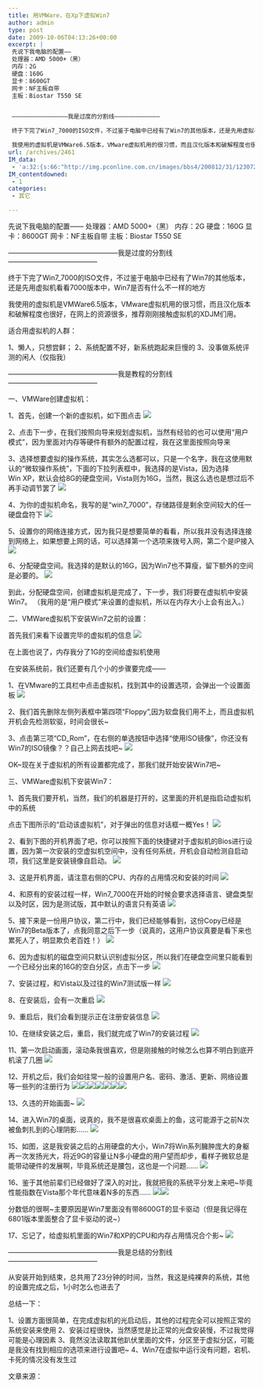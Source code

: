 ```yaml
---
title: 用VMWare，在Xp下虚拟Win7
author: admin
type: post
date: 2009-10-06T04:13:26+00:00
excerpt: |
 先说下我电脑的配置——
 处理器：AMD 5000+（黑）
 内存：2G
 硬盘：160G
 显卡：8600GT
 网卡：NF主板自带
 主板：Biostar T550 SE


 ————————————————我是过度的分割线—————————————

 终于下完了Win7_7000的ISO文件，不过鉴于电脑中已经有了Win7的其他版本，还是先用虚拟机看看7000版本中，Win7是否有什么不一样的地方

 我使用的虚拟机是VMWare6.5版本，VMware虚拟机用的很习惯，而且汉化版本和破解程度也很好，在网上的资源很多，推荐刚刚接触虚拟机的XDJM们用。
url: /archives/2461
IM_data:
 - 'a:32:{s:66:"http://img.pconline.com.cn/images/bbs4/200812/31/1230722751200.jpg";s:73:"http://blog.haohtml.com/wp-content/uploads/2009/10/428e_1230722751200.jpg";s:66:"http://img.pconline.com.cn/images/bbs4/200812/31/1230722751109.jpg";s:73:"http://blog.haohtml.com/wp-content/uploads/2009/10/7b2f_1230722751109.jpg";s:66:"http://img.pconline.com.cn/images/bbs4/200812/31/1230722751086.jpg";s:73:"http://blog.haohtml.com/wp-content/uploads/2009/10/e4d1_1230722751086.jpg";s:66:"http://img.pconline.com.cn/images/bbs4/200812/31/1230722751965.jpg";s:73:"http://blog.haohtml.com/wp-content/uploads/2009/10/ca7f_1230722751965.jpg";s:66:"http://img.pconline.com.cn/images/bbs4/200812/31/1230722751378.jpg";s:73:"http://blog.haohtml.com/wp-content/uploads/2009/10/fd8d_1230722751378.jpg";s:66:"http://img.pconline.com.cn/images/bbs4/200812/31/1230724029197.jpg";s:73:"http://blog.haohtml.com/wp-content/uploads/2009/10/436d_1230724029197.jpg";s:66:"http://img.pconline.com.cn/images/bbs4/200812/31/1230724641897.jpg";s:73:"http://blog.haohtml.com/wp-content/uploads/2009/10/d128_1230724641897.jpg";s:66:"http://img.pconline.com.cn/images/bbs4/200812/31/1230724953197.jpg";s:73:"http://blog.haohtml.com/wp-content/uploads/2009/10/f700_1230724953197.jpg";s:66:"http://img.pconline.com.cn/images/bbs4/200812/31/1230725208008.jpg";s:73:"http://blog.haohtml.com/wp-content/uploads/2009/10/3075_1230725208008.jpg";s:66:"http://img.pconline.com.cn/images/bbs4/200812/31/1230725467561.jpg";s:73:"http://blog.haohtml.com/wp-content/uploads/2009/10/8164_1230725467561.jpg";s:66:"http://img.pconline.com.cn/images/bbs4/200812/31/1230725554533.jpg";s:73:"http://blog.haohtml.com/wp-content/uploads/2009/10/c1f3_1230725554533.jpg";s:66:"http://img.pconline.com.cn/images/bbs4/200812/31/1230725693617.jpg";s:73:"http://blog.haohtml.com/wp-content/uploads/2009/10/4e68_1230725693617.jpg";s:66:"http://img.pconline.com.cn/images/bbs4/200812/31/1230725843661.jpg";s:73:"http://blog.haohtml.com/wp-content/uploads/2009/10/621b_1230725843661.jpg";s:66:"http://img.pconline.com.cn/images/bbs4/200812/31/1230725941875.jpg";s:73:"http://blog.haohtml.com/wp-content/uploads/2009/10/a495_1230725941875.jpg";s:66:"http://img.pconline.com.cn/images/bbs4/200812/31/1230726001089.jpg";s:73:"http://blog.haohtml.com/wp-content/uploads/2009/10/01c1_1230726001089.jpg";s:66:"http://img.pconline.com.cn/images/bbs4/200812/31/1230726076201.jpg";s:73:"http://blog.haohtml.com/wp-content/uploads/2009/10/f09f_1230726076201.jpg";s:66:"http://img.pconline.com.cn/images/bbs4/200812/31/1230726126148.jpg";s:73:"http://blog.haohtml.com/wp-content/uploads/2009/10/fe2f_1230726126148.jpg";s:66:"http://img.pconline.com.cn/images/bbs4/200812/31/1230726205534.jpg";s:73:"http://blog.haohtml.com/wp-content/uploads/2009/10/7434_1230726205534.jpg";s:66:"http://img.pconline.com.cn/images/bbs4/200812/31/1230726290412.jpg";s:73:"http://blog.haohtml.com/wp-content/uploads/2009/10/01b8_1230726290412.jpg";s:66:"http://img.pconline.com.cn/images/bbs4/200812/31/1230726399411.jpg";s:73:"http://blog.haohtml.com/wp-content/uploads/2009/10/1716_1230726399411.jpg";s:66:"http://img.pconline.com.cn/images/bbs4/200812/31/1230726565012.jpg";s:73:"http://blog.haohtml.com/wp-content/uploads/2009/10/3090_1230726565012.jpg";s:66:"http://img.pconline.com.cn/images/bbs4/200812/31/1230726564297.jpg";s:73:"http://blog.haohtml.com/wp-content/uploads/2009/10/b1bd_1230726564297.jpg";s:66:"http://img.pconline.com.cn/images/bbs4/200812/31/1230726565229.jpg";s:73:"http://blog.haohtml.com/wp-content/uploads/2009/10/11e1_1230726565229.jpg";s:66:"http://img.pconline.com.cn/images/bbs4/200812/31/1230726564559.jpg";s:73:"http://blog.haohtml.com/wp-content/uploads/2009/10/c9e7_1230726564559.jpg";s:66:"http://img.pconline.com.cn/images/bbs4/200812/31/1230726564298.jpg";s:73:"http://blog.haohtml.com/wp-content/uploads/2009/10/aeab_1230726564298.jpg";s:66:"http://img.pconline.com.cn/images/bbs4/200812/31/1230726564640.jpg";s:73:"http://blog.haohtml.com/wp-content/uploads/2009/10/d920_1230726564640.jpg";s:66:"http://img.pconline.com.cn/images/bbs4/200812/31/1230726632158.jpg";s:73:"http://blog.haohtml.com/wp-content/uploads/2009/10/1876_1230726632158.jpg";s:66:"http://img.pconline.com.cn/images/bbs4/200812/31/1230726805678.jpg";s:73:"http://blog.haohtml.com/wp-content/uploads/2009/10/1992_1230726805678.jpg";s:66:"http://img.pconline.com.cn/images/bbs4/200812/31/1230727092237.jpg";s:73:"http://blog.haohtml.com/wp-content/uploads/2009/10/7ff2_1230727092237.jpg";s:66:"http://img.pconline.com.cn/images/bbs4/200812/31/1230727194136.jpg";s:73:"http://blog.haohtml.com/wp-content/uploads/2009/10/98fe_1230727194136.jpg";s:66:"http://img.pconline.com.cn/images/bbs4/200812/31/1230727193710.jpg";s:73:"http://blog.haohtml.com/wp-content/uploads/2009/10/738b_1230727193710.jpg";s:66:"http://img.pconline.com.cn/images/bbs4/200812/31/1230727367098.jpg";s:73:"http://blog.haohtml.com/wp-content/uploads/2009/10/a955_1230727367098.jpg";}'
IM_contentdowned:
 - 1
categories:
 - 其它

---
```

先说下我电脑的配置——
处理器：AMD 5000+（黑）
内存：2G
硬盘：160G
显卡：8600GT
网卡：NF主板自带
主板：Biostar T550 SE

————————————————我是过度的分割线—————————————

终于下完了Win7_7000的ISO文件，不过鉴于电脑中已经有了Win7的其他版本，还是先用虚拟机看看7000版本中，Win7是否有什么不一样的地方

我使用的虚拟机是VMWare6.5版本，VMware虚拟机用的很习惯，而且汉化版本和破解程度也很好，在网上的资源很多，推荐刚刚接触虚拟机的XDJM们用。

适合用虚拟机的人群：

1、懒人，只想尝鲜；
2、系统配置不好，新系统跑起来巨慢的
3、没事做系统评测的闲人（仅指我）

————————————————我是教程的分割线—————————————

一、VMWare创建虚拟机：

1、首先，创建一个新的虚拟机，如下图点击
![](http://img.pconline.com.cn/images/bbs4/200812/31/1230722751200.jpg)

2、点击下一步，在我们按照向导来规划虚拟机，当然有经验的也可以使用“用户模式”，因为里面对内存等硬件有额外的配置过程，我在这里面按照向导来

3、选择想要虚拟的操作系统，其实怎么选都可以，只是一个名字，我在这使用默认的“微软操作系统”，下面的下拉列表框中，我选择的是Vista，因为选择Win XP，默认会给8G的硬盘空间，Vista则为16G，当然，我这么选也是想过后不再手动调节罢了
![](http://img.pconline.com.cn/images/bbs4/200812/31/1230722751109.jpg)

4、为你的虚拟机命名，我写的是“win7_7000”，存储路径是剩余空间较大的任一硬盘盘符下
![](http://img.pconline.com.cn/images/bbs4/200812/31/1230722751086.jpg)

5、设置你的网络连接方式，因为我只是想要简单的看看，所以我并没有选择连接到网络上，如果想要上网的话，可以选择第一个选项来拨号入网，第二个是IP接入
![](http://img.pconline.com.cn/images/bbs4/200812/31/1230722751965.jpg)

6、分配硬盘空间。我选择的是默认的16G，因为Win7也不算瘦，留下额外的空间是必要的。
![](http://img.pconline.com.cn/images/bbs4/200812/31/1230722751378.jpg)

到此，分配硬盘空间，创建虚拟机是完成了，下一步，我们将要在虚拟机中安装Win7。
（我用的是“用户模式”来设置的虚拟机，所以在内存大小上会有出入。）

二、VMWare虚拟机下安装Win7之前的设置：

首先我们来看下设置完毕的虚拟机的信息
![](http://img.pconline.com.cn/images/bbs4/200812/31/1230724029197.jpg)

在上面也说了，内存我分了1G的空间给虚拟机使用

在安装系统前，我们还要有几个小的步骤要完成——

1、在VMware的工具栏中点击虚拟机，找到其中的设置选项，会弹出一个设置面板
![](http://img.pconline.com.cn/images/bbs4/200812/31/1230724641897.jpg)

2、我们首先删除左侧列表框中第四项“Floppy”,因为软盘我们用不上，而且虚拟机开机会先检测软驱，时间会很长~

3、点击第三项“CD_Rom”，在右侧的单选按钮中选择“使用ISO镜像”，你还没有Win7的ISO镜像？？自己上网去找吧~
![](http://img.pconline.com.cn/images/bbs4/200812/31/1230724953197.jpg)

OK~现在关于虚拟机的所有设置都完成了，那我们就开始安装Win7吧~

三、VMWare虚拟机下安装Win7：

1、首先我们要开机，当然，我们的机器是打开的，这里面的开机是指启动虚拟机中的系统

点击下图所示的“启动该虚拟机”，对于弹出的信息对话框一概Yes！
![](http://img.pconline.com.cn/images/bbs4/200812/31/1230725208008.jpg)

2、看到下图的开机界面了吧，你可以按照下面的快捷键对于虚拟机的Bios进行设置，因为第一次安装的空虚拟机空间中，没有任何系统，开机会自动检测自启动项，我们这里是安装镜像自启动。
![](http://img.pconline.com.cn/images/bbs4/200812/31/1230725467561.jpg)

3、这是开机界面，请注意右侧的CPU、内存的占用情况和安装的时间
![](http://img.pconline.com.cn/images/bbs4/200812/31/1230725554533.jpg)

4、和原有的安装过程一样，Win7_7000在开始的时候会要求选择语言、键盘类型以及时区，因为是测试版，其中默认的语言只有英语
![](http://img.pconline.com.cn/images/bbs4/200812/31/1230725693617.jpg)

5、接下来是一份用户协议，第二行中，我们已经能够看到，这份Copy已经是Win7的Beta版本了，点我同意之后下一步（说真的，这用户协议真要是看下来也累死人了，明显欺负老百姓！）
![](http://img.pconline.com.cn/images/bbs4/200812/31/1230725843661.jpg)

6、因为虚拟机的磁盘空间只默认识别虚拟分区，所以我们在硬盘空间里只能看到一个已经分出来的16G的空白分区，点击下一步
![](http://img.pconline.com.cn/images/bbs4/200812/31/1230725941875.jpg)

7、安装过程，和Vista以及过往的Win7测试版一样
![](http://img.pconline.com.cn/images/bbs4/200812/31/1230726001089.jpg)

8、在安装后，会有一次重启
![](http://img.pconline.com.cn/images/bbs4/200812/31/1230726076201.jpg)

9、重启后，我们会看到提示正在注册安装信息
![](http://img.pconline.com.cn/images/bbs4/200812/31/1230726126148.jpg)

10、在继续安装之后，重启，我们就完成了Win7的安装过程
![](http://img.pconline.com.cn/images/bbs4/200812/31/1230726205534.jpg)

11、第一次启动画面，滚动条我很喜欢，但是刚接触的时候怎么也算不明白到底开机滚了几圈
![](http://img.pconline.com.cn/images/bbs4/200812/31/1230726290412.jpg)

12、开机之后，我们会如往常一般的设置用户名、密码、激活、更新、网络设置等一些列的注册行为
![](http://img.pconline.com.cn/images/bbs4/200812/31/1230726399411.jpg)![](http://img.pconline.com.cn/images/bbs4/200812/31/1230726565012.jpg)![](http://img.pconline.com.cn/images/bbs4/200812/31/1230726564297.jpg)![](http://img.pconline.com.cn/images/bbs4/200812/31/1230726565229.jpg)![](http://img.pconline.com.cn/images/bbs4/200812/31/1230726564559.jpg)![](http://img.pconline.com.cn/images/bbs4/200812/31/1230726564298.jpg)![](http://img.pconline.com.cn/images/bbs4/200812/31/1230726564640.jpg)

13、久违的开始画面~
![](http://img.pconline.com.cn/images/bbs4/200812/31/1230726632158.jpg)

14、进入Win7的桌面，说真的，我不是很喜欢桌面上的鱼，这可能源于之前N次被鱼刺扎到的心理阴影……
![](http://img.pconline.com.cn/images/bbs4/200812/31/1230726805678.jpg)

15、如图，这是我安装之后的占用硬盘的大小，Win7将Win系列臃肿庞大的身躯再一次发扬光大，将近9G的容量让N多小硬盘的用户望而却步，看样子微软总是能带动硬件的发展啊，毕竟系统还是腰包，这也是一个问题……
![](http://img.pconline.com.cn/images/bbs4/200812/31/1230727092237.jpg)

16、鉴于其他前辈们已经做好了深入的对比，我就把我的系统平分发上来吧~毕竟性能指数在Vista那个年代意味着N多的东西……
![](http://img.pconline.com.cn/images/bbs4/200812/31/1230727194136.jpg)![](http://img.pconline.com.cn/images/bbs4/200812/31/1230727193710.jpg)

分数低的很啊~主要原因是Win7里面没有带8600GT的显卡驱动（但是我记得在6801版本里面整合了显卡驱动的说~）

17、忘记了，给虚拟机里面的Win7和XP的CPU和内存占用情况合个影~
![](http://img.pconline.com.cn/images/bbs4/200812/31/1230727367098.jpg)

————————————————我是总结的分割线—————————————

从安装开始到结束，总共用了23分钟的时间，当然，我这是纯裸奔的系统，其他的设置完成之后，1小时怎么也进去了

总结一下：

1、设置方面很简单，在完成虚拟机的光启动后，其他的过程完全可以按照正常的系统安装来使用
2、安装过程很快，当然感觉是比正常的光盘安装慢，不过我觉得可能是心理因素
3、竟然没法读取其他趴伏里面的文件，分区至于虚拟分区，可能是我没有找到相应的选项来进行设置吧~
4、Win7在虚拟中运行没有问题，宕机、卡死的情况没有发生过

文章来源：